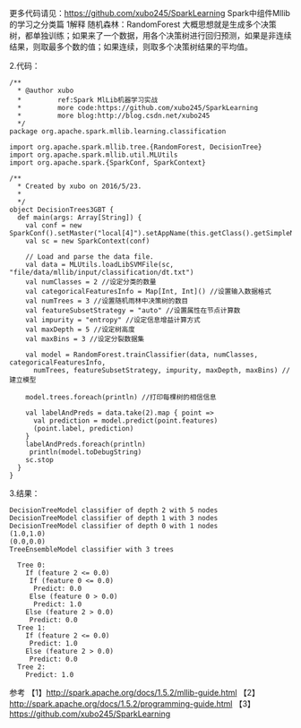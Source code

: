 更多代码请见：https://github.com/xubo245/SparkLearning
Spark中组件Mllib的学习之分类篇
1解释
随机森林：RandomForest
大概思想就是生成多个决策树，都单独训练；如果来了一个数据，用各个决策树进行回归预测，如果是非连续结果，则取最多个数的值；如果连续，则取多个决策树结果的平均值。

2.代码：

```
/**
  * @author xubo
  *         ref:Spark MlLib机器学习实战
  *         more code:https://github.com/xubo245/SparkLearning
  *         more blog:http://blog.csdn.net/xubo245
  */
package org.apache.spark.mllib.learning.classification

import org.apache.spark.mllib.tree.{RandomForest, DecisionTree}
import org.apache.spark.mllib.util.MLUtils
import org.apache.spark.{SparkConf, SparkContext}

/**
  * Created by xubo on 2016/5/23.
  *
  */
object DecisionTrees3GBT {
  def main(args: Array[String]) {
    val conf = new SparkConf().setMaster("local[4]").setAppName(this.getClass().getSimpleName().filter(!_.equals('$')))
    val sc = new SparkContext(conf)

    // Load and parse the data file.
    val data = MLUtils.loadLibSVMFile(sc, "file/data/mllib/input/classification/dt.txt")
    val numClasses = 2 //设定分类的数量
    val categoricalFeaturesInfo = Map[Int, Int]() //设置输入数据格式
    val numTrees = 3 //设置随机雨林中决策树的数目
    val featureSubsetStrategy = "auto" //设置属性在节点计算数
    val impurity = "entropy" //设定信息增益计算方式
    val maxDepth = 5 //设定树高度
    val maxBins = 3 //设定分裂数据集

    val model = RandomForest.trainClassifier(data, numClasses, categoricalFeaturesInfo,
      numTrees, featureSubsetStrategy, impurity, maxDepth, maxBins) //建立模型

    model.trees.foreach(println) //打印每棵树的相信信息

    val labelAndPreds = data.take(2).map { point =>
      val prediction = model.predict(point.features)
      (point.label, prediction)
    }
    labelAndPreds.foreach(println)
     println(model.toDebugString)
    sc.stop
  }
}

```

3.结果：

```
DecisionTreeModel classifier of depth 2 with 5 nodes
DecisionTreeModel classifier of depth 1 with 3 nodes
DecisionTreeModel classifier of depth 0 with 1 nodes
(1.0,1.0)
(0.0,0.0)
TreeEnsembleModel classifier with 3 trees

  Tree 0:
    If (feature 2 <= 0.0)
     If (feature 0 <= 0.0)
      Predict: 0.0
     Else (feature 0 > 0.0)
      Predict: 1.0
    Else (feature 2 > 0.0)
     Predict: 0.0
  Tree 1:
    If (feature 2 <= 0.0)
     Predict: 1.0
    Else (feature 2 > 0.0)
     Predict: 0.0
  Tree 2:
    Predict: 1.0
```

参考
【1】http://spark.apache.org/docs/1.5.2/mllib-guide.html 
【2】http://spark.apache.org/docs/1.5.2/programming-guide.html
【3】https://github.com/xubo245/SparkLearning